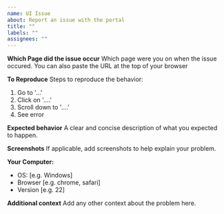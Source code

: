```yaml
---
name: UI Issue
about: Report an issue with the portal
title: ""
labels: ""
assignees: ""
---
```


**Which Page did the issue occur**
Which page were you on when the issue occured. You can also paste the URL at the top of your browser

**To Reproduce**
Steps to reproduce the behavior:

1. Go to '...'
2. Click on '....'
3. Scroll down to '....'
4. See error

**Expected behavior**
A clear and concise description of what you expected to happen.

**Screenshots**
If applicable, add screenshots to help explain your problem.

**Your Computer:**

- OS: [e.g. Windows]
- Browser [e.g. chrome, safari]
- Version [e.g. 22]

**Additional context**
Add any other context about the problem here.
